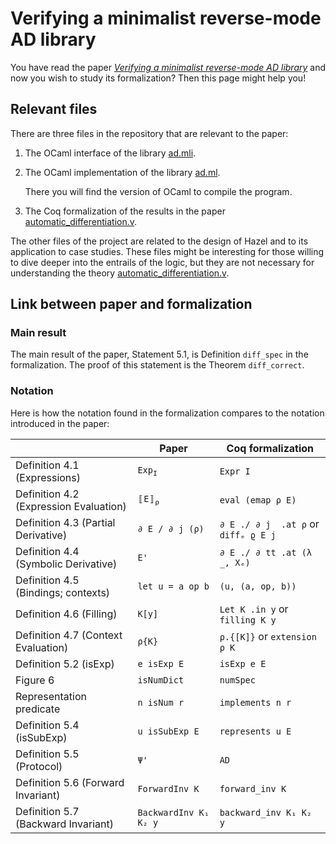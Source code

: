 Verifying a minimalist reverse-mode AD library
==============================================

You have read the paper
[*Verifying a minimalist reverse-mode AD library*](http://cambium.inria.fr/~fpottier/publis/de-vilhena-pottier-verifying-rmad.pdf)
and now you wish to study its formalization? Then this page might help you!


## Relevant files

There are three files in the repository that are relevant to the paper:

1. The OCaml interface of the library [ad.mli](../src/ad.mli).

2. The OCaml implementation of the library [ad.ml](../src/ad.ml).

   There you will find the version of OCaml to compile the program.

3. The Coq formalization of the results in the paper [automatic_differentiation.v](../theories/case_studies/automatic_differentiation.v).


The other files of the project are related to the design of Hazel
and to its application to case studies.
These files might be interesting for those willing to dive deeper
into the entrails of the logic, but they are not necessary for
understanding the theory
[automatic_differentiation.v](../theories/case_studies/automatic_differentiation.v).


## Link between paper and formalization

### Main result

The main result of the paper, Statement 5.1, is Definition
`diff_spec` in the formalization. The proof of this statement
is the Theorem `diff_correct`.


### Notation

Here is how the notation found in the formalization
compares to the notation introduced in the paper:

|                                        | Paper                 | Coq formalization                     |
|----------------------------------------|-----------------------|---------------------------------------|
| Definition 4.1 (Expressions)           | `Exp`<sub>`I`</sub>   | `Expr I`                              |
| Definition 4.2 (Expression Evaluation) | `〚E〛`<sub>`ρ`</sub>  | `eval (emap ρ E)`                     |
| Definition 4.3 (Partial Derivative)    | `∂ E / ∂ j (ρ)`       | `∂ E ./ ∂ j  .at ρ` or `diffₑ ϱ E j`  |
| Definition 4.4 (Symbolic Derivative)   | `E'`                  | `∂ E ./ ∂ tt .at (λ _, Xₑ)`           |
| Definition 4.5 (Bindings; contexts)    | `let u = a op b`      | `(u, (a, op, b))`                     |
| Definition 4.6 (Filling)               | `K[y]`                | `Let K .in y` or `filling K y`        |
| Definition 4.7 (Context Evaluation)    | `ρ{K}`                | `ρ.{[K]}` or `extension ρ K`          |
| Definition 5.2 (isExp)                 | `e isExp E`           | `isExp e E`                           |
| Figure 6                               | `isNumDict`           | `numSpec`                             |
| Representation predicate               | `n isNum r`           | `implements n r`                      |
| Definition 5.4 (isSubExp)              | `u isSubExp E`        | `represents u E`                      |
| Definition 5.5 (Protocol)              | `Ψ'`                  | `AD`                                  |
| Definition 5.6 (Forward Invariant)     | `ForwardInv K`        | `forward_inv K`                       |
| Definition 5.7 (Backward Invariant)    | `BackwardInv K₁ K₂ y` | `backward_inv K₁ K₂ y`                |

